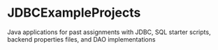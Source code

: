 # JDBCExampleProjects
Java applications for past assignments with JDBC, SQL starter scripts, backend properties files, and DAO implementations
